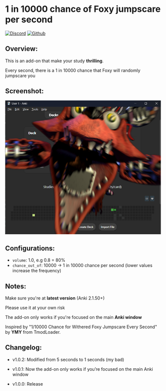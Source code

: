# 1 in 10000 chance of Foxy jumpscare per second
[![Discord](https://img.shields.io/badge/akaduy69420-%235865F2.svg?&logo=discord&logoColor=white)](https://discord.com/users/799965541283528714)
[![Github](https://img.shields.io/badge/lilyud420-black?style=flat&logo=github&logoColor=white)](https://github.com/lilyud420/1_10000_jumpscare)

## Overview:

This is an add-on that make your study **thrilling**.

Every second, there is a 1 in 10000 chance that Foxy will randomly jumpscare you

## Screenshot: 
![Screenshots: ](https://raw.githubusercontent.com/lilyud420/1_10000_jumpscare/refs/heads/main/anki_addon_showcase.png)

## Configurations:

* `volume`: 1.0, e.g 0.8 = 80%
* `chance_out_of`: 10000 → 1 in 10000 chance per second (lower values increase the frequency)

## Notes:

Make sure you're at **latest version** (Anki 2.1.50+) 

Please use it at your own risk

The add-on only works if you're focused on the main **Anki window**

Inspired by "1/10000 Chance for Withered Foxy Jumpscare Every Second" by **YMY** from TmodLoader.

## Changelog:

* v1.0.2: Modified from 5 seconds to 1 seconds (my bad)

* v1.0.1: Now the add-on only works if you’re focused on the main Anki window

* v1.0.0: Release